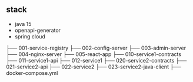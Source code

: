 ## stack

* java 15
* openapi-generator 
* spring cloud
    
    
├── 001-service-registry
├── 002-config-server
├── 003-admin-server
├── 004-nginx-server
├── 005-react-app
├── 010-service1-contracts
├── 011-service1-api
├── 012-service1
├── 020-service2-contracts
├── 021-service2-api
├── 022-service2
├── 023-service2-java-client
├── docker-compose.yml
